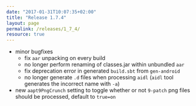 ```yaml
---
date: "2017-01-31T10:07:35+02:00"
title: "Release 1.7.4"
layout: page
permalink: /releases/1_7_4/
resource: true
---
```


* minor bugfixes
  * fix `aar` unpacking on every build
  * no longer perform renaming of classes.jar within unbundled `aar`
  * fix deprecation error in generated `build.sbt` from `gen-android`
  * no longer generate `.d` files when processing `aidl` (`aidl` tool generates the incorrect name with `-a`)
* new `aapt9PngCrunch` setting to toggle whether or not `9-patch` png files should be processed, default to `true=on`
